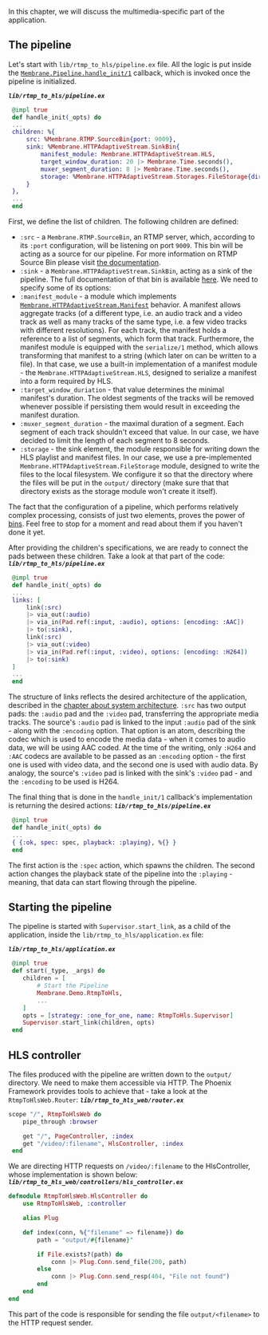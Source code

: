 In this chapter, we will discuss the multimedia-specific part of the application.

## The pipeline

Let's start with `lib/rtmp_to_hls/pipeline.ex` file. All the logic is put inside the [`Membrane.Pipeline.handle_init/1`](https://hexdocs.pm/membrane_core/Membrane.Pipeline.html#c:handle_init/1) callback,
which is invoked once the pipeline is initialized.

**_`lib/rtmp_to_hls/pipeline.ex`_**

```elixir
 @impl true
 def handle_init(_opts) do
 ...
 children: %{
     src: %Membrane.RTMP.SourceBin{port: 9009},
     sink: %Membrane.HTTPAdaptiveStream.SinkBin{
         manifest_module: Membrane.HTTPAdaptiveStream.HLS,
         target_window_duration: 20 |> Membrane.Time.seconds(),
         muxer_segment_duration: 8 |> Membrane.Time.seconds(),
         storage: %Membrane.HTTPAdaptiveStream.Storages.FileStorage{directory: "output"}
     }
 },
 ...
 end
```

First, we define the list of children. The following children are defined:

- `:src` - a `Membrane.RTMP.SourceBin`, an RTMP server, which, according to its `:port` configuration, will be listening on port `9009`. This bin will be acting as a source for our pipeline. For more information on RTMP Source Bin please visit [the documentation](https://hexdocs.pm/membrane_rtmp_plugin/Membrane.RTMP.SourceBin.html).
- `:sink` - a `Membrane.HTTPAdaptiveStream.SinkBin`, acting as a sink of the pipeline. The full documentation of that bin is available [here](https://hexdocs.pm/membrane_http_adaptive_stream_plugin/Membrane.HTTPAdaptiveStream.SinkBin.html). We need to specify some of its options:
- `:manifest_module` - a module which implements [`Membrane.HTTPAdaptiveStream.Manifest`](https://hexdocs.pm/membrane_http_adaptive_stream_plugin/Membrane.HTTPAdaptiveStream.Manifest.html#c:serialize/1) behavior. A manifest allows aggregate tracks (of a different type, i.e. an audio track and a video track as well as many tracks of the same type, i.e. a few video tracks with different resolutions). For each track, the manifest holds a reference to a list of segments, which form that track. Furthermore, the manifest module is equipped with the `serialize/1` method, which allows transforming that manifest to a string (which later on can be written to a file). In that case, we use a built-in implementation of a manifest module - the `Membrane.HTTPAdaptiveStream.HLS`, designed to serialize a manifest into a form required by HLS.
- `:target_window_duriation` - that value determines the minimal manifest's duration. The oldest segments of the tracks will be removed whenever possible if persisting them would result in exceeding the manifest duration.
- `:muxer_segment_duration` - the maximal duration of a segment. Each segment of each track shouldn't exceed that value. In our case, we have decided to limit the length of each segment to 8 seconds.
- `:storage` - the sink element, the module responsible for writing down the HLS playlist and manifest files. In our case, we use a pre-implemented `Membrane.HTTPAdaptiveStream.FileStorage` module, designed to write the files to the local filesystem. We configure it so that the directory where the files will be put in the `output/` directory (make sure that that directory exists as the storage module won't create it itself).

The fact that the configuration of a pipeline, which performs relatively complex processing, consists of just two elements, proves the power of [bins](/basic_pipeline/12_Bin.md). Feel free to stop for a moment and read about them if you haven't done it yet.

After providing the children's specifications, we are ready to connect the pads between these children. Take a look at that part of the code:
**_`lib/rtmp_to_hls/pipeline.ex`_**

```elixir
 @impl true
 def handle_init(_opts) do
 ...
 links: [
     link(:src)
     |> via_out(:audio)
     |> via_in(Pad.ref(:input, :audio), options: [encoding: :AAC])
     |> to(:sink),
     link(:src)
     |> via_out(:video)
     |> via_in(Pad.ref(:input, :video), options: [encoding: :H264])
     |> to(:sink)
 ]
 ...
 end
```

The structure of links reflects the desired architecture of the application, described in the [chapter about system architecture](../videoroom/3_SystemArchitecture.md).
`:src` has two output pads: the `:audio` pad and the `:video` pad, transferring the appropriate media tracks.
The source's `:audio` pad is linked to the input `:audio` pad of the sink - along with the `:encoding` option. That option is an atom, describing the codec which is used to encode the media data - when it comes to audio data,
we will be using AAC coded.
At the time of the writing, only `:H264` and `:AAC` codecs are available to be passed as an `:encoding` option - the first one is used with video data, and the second one is used with audio data.
By analogy, the source's `:video` pad is linked with the sink's `:video` pad - and the `:encoding` to be used is H264.

The final thing that is done in the `handle_init/1` callback's implementation is returning the desired actions:
**_`lib/rtmp_to_hls/pipeline.ex`_**

```elixir
 @impl true
 def handle_init(_opts) do
 ...
 { {:ok, spec: spec, playback: :playing}, %{} }
 end
```

The first action is the `:spec` action, which spawns the children. The second action changes the playback state of the pipeline into the `:playing` - meaning, that data can start flowing through the pipeline.

## Starting the pipeline

The pipeline is started with `Supervisor.start_link`, as a child of the application, inside the `lib/rtmp_to_hls/application.ex` file:

**_`lib/rtmp_to_hls/application.ex`_**

```elixir
 @impl true
 def start(_type, _args) do
    children = [
        # Start the Pipeline
        Membrane.Demo.RtmpToHls,
        ...
    ]
    opts = [strategy: :one_for_one, name: RtmpToHls.Supervisor]
    Supervisor.start_link(children, opts)
 end
```

## HLS controller

The files produced with the pipeline are written down to the `output/` directory. We need to make them accessible via HTTP.
The Phoenix Framework provides tools to achieve that - take a look at the `RtmpToHlsWeb.Router`:
**_`lib/rtmp_to_hls_web/router.ex`_**

```elixir
scope "/", RtmpToHlsWeb do
    pipe_through :browser

    get "/", PageController, :index
    get "/video/:filename", HlsController, :index
 end
 ```

We are directing HTTP requests on `/video/:filename` to the HlsController, whose implementation is shown below:
**_`lib/rtmp_to_hls_web/controllers/hls_controller.ex`_**

```elixir
defmodule RtmpToHlsWeb.HlsController do
    use RtmpToHlsWeb, :controller

    alias Plug

    def index(conn, %{"filename" => filename}) do
        path = "output/#{filename}"

        if File.exists?(path) do
            conn |> Plug.Conn.send_file(200, path)
        else
            conn |> Plug.Conn.send_resp(404, "File not found")
        end
    end
end
```

This part of the code is responsible for sending the file `output/<filename>` to the HTTP request sender.
